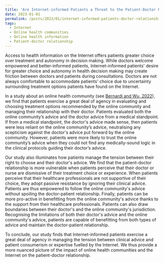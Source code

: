 ```yaml
---
title: 'Are Internet-informed Patients a Threat to the Patient-Doctor Relationship?'
date: 2023-01-01
permalink: /posts/2023/01/internet-informed-patients-doctor-relationship/
tags:
  - Internet
  - Online health communities
  - Online health information
  - Patient-doctor relationship
---
```


Access to health information on the Internet offers patients greater choice over treatment and autonomy in decision making. While doctors welcome empowered and better-informed patients, Internet-informed patients' desire for greater choice and autonomy in health decision making may create friction between doctors and patients during consultations. Doctors are not always comfortable to accommodate patients' choice due to uncertainty surrounding treatment options patients have found on the Internet.  

In a study about an online health community (see [Bernardi and Wu, 2022](https://robertabernardi.github.io/files/PDF/2022-Bernardi-Wu-SSM.pdf)), we find that patients exercise a great deal of agency in evaluating and choosing treatment options recommended by the online community and managing their relationship with their doctor. Patients evaluated both the online community’s advice and the doctor advice from a medical standpoint. If from a medical standpoint, the doctor's advice made sense, then patients were less reliant on the online community’s advice, neutralising any scepticism against the doctor's advice put forward by the online community. However, patients were more likely to trust the online community’s advice when they could not find any medically-sound logic in the clinical protocols guiding their doctor’s advice.  

Our study also illuminates how patients manage the tension between their right to choose and their doctor's advice. We find that the patient-doctor relationship is more vulnerable when patients perceive that their doctor or nurse are dismissive of their treatment choice or experience. When patients perceive that their healthcare professionals are not supportive of their choice, they adopt passive resistance by ignoring their clinical advice. Patients are thus empowered to follow the online community's advice without spoiling the doctor-patient relationship. Finally, patients can be more pro-active in benefitting from the online community's advice thanks to the support from their healthcare professionals. Patients can also draw boundaries between their doctor's and the online community's jurisdiction. Recognising the limitations of both their doctor's advice and the online community's advice, patients are capable of benefitting from both types of advice and maintain the doctor-patient relationship.  

To conclude, our study finds that Internet-informed patients exercise a great deal of agency in managing the tension between clinical advice and patient consumerism or expertise fuelled by the Internet. We thus provide a more nuanced picture of the impact of online health communities and the Internet on the patient-doctor relationship.
